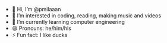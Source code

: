 - 👋 Hi, I’m @pmilaaan
- 👀 I’m interested in coding, reading, making music and videos
- 🌱 I’m currently learning computer engineering
- 😄 Pronouns: he/him/his
- ⚡ Fun fact: I like ducks

<!---
pmilaaan/pmilaaan is a ✨ special ✨ repository because its `README.md` (this file) appears on your GitHub profile.
You can click the Preview link to take a look at your changes.
--->
